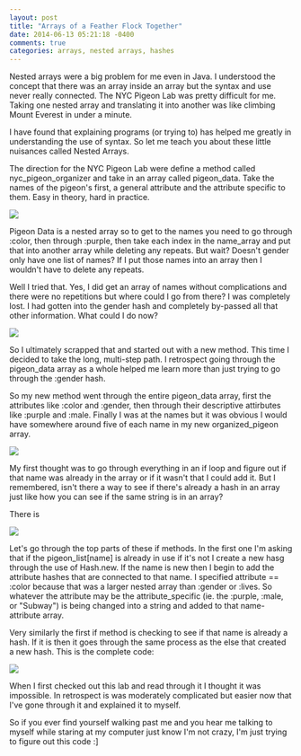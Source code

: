 ```yaml
---
layout: post
title: "Arrays of a Feather Flock Together"
date: 2014-06-13 05:21:18 -0400
comments: true
categories: arrays, nested arrays, hashes
---
```


Nested arrays were a big problem for me even in Java. I understood the concept that there was an array inside an array but the syntax and use never really connected. The NYC Pigeon Lab was pretty difficult for me. Taking one nested array and translating it into another was like climbing Mount Everest in under a minute.

I have found that explaining programs (or trying to) has helped me greatly in understanding the use of syntax. So let me teach you about these little nuisances called Nested Arrays.

The direction for the NYC Pigeon Lab were define a method called nyc_pigeon_organizer and take in an array called pigeon_data. Take the names of the pigeon's first, a general attribute and the attribute specific to them. Easy in theory, hard in practice. 

<img src="{{ root_url }}/images/pigeondata.png" />

Pigeon Data is a nested array so to get to the names you need to go through :color, then through :purple, then take each index in the name_array and put that into another array while deleting any repeats. But wait? Doesn't gender only have one list of names? If I put those names into an array then I wouldn't have to delete any repeats.

Well I tried that. Yes, I did get an array of names without complications and there were no repetitions but where could I go from there? I was completely lost. I had gotten into the gender hash and completely by-passed all that other information. What could I do now?

<img src="{{ root_url }}/images/genderproblem.png" />

So I ultimately scrapped that and started out with a new method. This time I decided to take the long, multi-step path. I retrospect going through the pigeon_data array as a whole helped me learn more than just trying to go through the :gender hash.

So my new method went through the entire pigeon_data array, first the attributes like :color and :gender, then through their descriptive attirbutes like :purple and :male. Finally I was at the names but it was obvious I would have somewhere around five of each name in my new organized_pigeon array.
  
<img src="{{ root_url }}/images/nameinarray.png" />

My first thought was to go through everything in an if loop and figure out if that name was already in the array or if it wasn't that I could add it. But I remembered, isn't there a way to see if there's already a hash in an array just like how you can see if the same string is in an array?

There is

<img src="{{ root_url }}/images/fixingname.png" />

Let's go through the top parts of these if methods. In the first one I'm asking that if the pigeon_list[name] is already in use if it's not I create a new hasg through the use of Hash.new. If the name is new then I begin to add the attribute hashes that are connected to that name. I specified attribute == :color because that was a larger nested array than :gender or :lives. So whatever the attribute may be the attribute_specific (ie. the :purple, :male, or "Subway") is being changed into a string and added to that name-attribute array.

Very similarly the first if method is checking to see if that name is already a hash. If it is then it goes through the same process as the else that created a new hash. 
This is the complete code:

<img src="{{ root_url }}/images/maincode.png" />

When I first checked out this lab and read through it I thought it was impossible. In retrospect is was moderately complicated but easier now that I've gone through it and explained it to myself.


So if you ever find yourself walking past me and you hear me talking to myself while staring at my computer just know I'm not crazy, I'm just trying to figure out this code :]